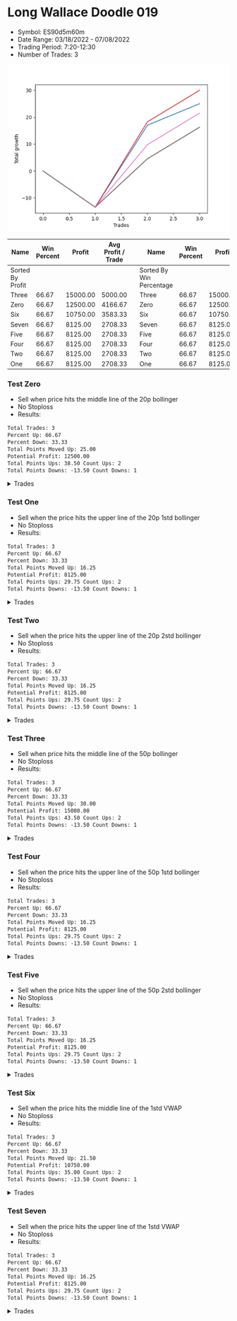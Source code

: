# Long Wallace Doodle 019 
- Symbol: ES90d5m60m
- Date Range: 03/18/2022 - 07/08/2022
- Trading Period: 7:20-12:30
- Number of Trades: 3

![Plot](LongWallace_019ES90d5m60m.png)

| Name | Win Percent | Profit | Avg Profit / Trade |     | Name | Win Percent | Profit | Avg Profit / Trade |
| ---- | ----------- | ------ | ------------------ | --- | ---- | ----------- | ------ | ------------------ |
| Sorted By <br> Profit | | | | | Sorted By <br> Win Percentage ||||
| Three | 66.67 | 15000.00 | 5000.00 |     | Three | 66.67 | 15000.00 | 5000.00 |
| Zero | 66.67 | 12500.00 | 4166.67 |     | Zero | 66.67 | 12500.00 | 4166.67 |
| Six | 66.67 | 10750.00 | 3583.33 |     | Six | 66.67 | 10750.00 | 3583.33 |
| Seven | 66.67 | 8125.00 | 2708.33 |     | Seven | 66.67 | 8125.00 | 2708.33 |
| Five | 66.67 | 8125.00 | 2708.33 |     | Five | 66.67 | 8125.00 | 2708.33 |
| Four | 66.67 | 8125.00 | 2708.33 |     | Four | 66.67 | 8125.00 | 2708.33 |
| Two | 66.67 | 8125.00 | 2708.33 |     | Two | 66.67 | 8125.00 | 2708.33 |
| One | 66.67 | 8125.00 | 2708.33 |     | One | 66.67 | 8125.00 | 2708.33 |

### Test Zero
* Sell when price hits the middle line of the 20p bollinger
* No Stoploss
* Results:
```
Total Trades: 3
Percent Up: 66.67
Percent Down: 33.33
Total Points Moved Up: 25.00
Potential Profit: 12500.00
Total Points Ups: 38.50 Count Ups: 2
Total Points Downs: -13.50 Count Downs: 1
```

<details><summary>Trades</summary>

<code>In: 2022-04-18 08:25:00		Out: 2022-04-18 09:25:55		Total Position Time: 60:55		Total Move Up: -13.50		Total to Date: -13.50</code> <br />
<code>In: 2022-05-12 09:00:00		Out: 2022-05-12 09:33:10		Total Position Time: 33:10		Total Move Up: 30.50		Total to Date: 17.00</code> <br />
<code>In: 2022-05-25 09:35:00		Out: 2022-05-25 10:18:30		Total Position Time: 43:30		Total Move Up: 8.00		Total to Date: 25.00</code> <br />


</details>

### Test One
* Sell when the price hits the upper line of the 20p 1std bollinger
* No Stoploss
* Results:
```
Total Trades: 3
Percent Up: 66.67
Percent Down: 33.33
Total Points Moved Up: 16.25
Potential Profit: 8125.00
Total Points Ups: 29.75 Count Ups: 2
Total Points Downs: -13.50 Count Downs: 1
```

<details><summary>Trades</summary>

<code>In: 2022-04-18 08:25:00		Out: 2022-04-18 09:25:55		Total Position Time: 60:55		Total Move Up: -13.50		Total to Date: -13.50</code> <br />
<code>In: 2022-05-12 09:00:00		Out: 2022-05-12 10:00:55		Total Position Time: 60:55		Total Move Up: 18.00		Total to Date: 4.50</code> <br />
<code>In: 2022-05-25 09:35:00		Out: 2022-05-25 10:35:55		Total Position Time: 60:55		Total Move Up: 11.75		Total to Date: 16.25</code> <br />


</details>

### Test Two
* Sell when the price hits the upper line of the 20p 2std bollinger
* No Stoploss
* Results:
```
Total Trades: 3
Percent Up: 66.67
Percent Down: 33.33
Total Points Moved Up: 16.25
Potential Profit: 8125.00
Total Points Ups: 29.75 Count Ups: 2
Total Points Downs: -13.50 Count Downs: 1
```

<details><summary>Trades</summary>

<code>In: 2022-04-18 08:25:00		Out: 2022-04-18 09:25:55		Total Position Time: 60:55		Total Move Up: -13.50		Total to Date: -13.50</code> <br />
<code>In: 2022-05-12 09:00:00		Out: 2022-05-12 10:00:55		Total Position Time: 60:55		Total Move Up: 18.00		Total to Date: 4.50</code> <br />
<code>In: 2022-05-25 09:35:00		Out: 2022-05-25 10:35:55		Total Position Time: 60:55		Total Move Up: 11.75		Total to Date: 16.25</code> <br />


</details>

### Test Three
* Sell when price hits the middle line of the 50p bollinger
* No Stoploss
* Results:
```
Total Trades: 3
Percent Up: 66.67
Percent Down: 33.33
Total Points Moved Up: 30.00
Potential Profit: 15000.00
Total Points Ups: 43.50 Count Ups: 2
Total Points Downs: -13.50 Count Downs: 1
```

<details><summary>Trades</summary>

<code>In: 2022-04-18 08:25:00		Out: 2022-04-18 09:25:55		Total Position Time: 60:55		Total Move Up: -13.50		Total to Date: -13.50</code> <br />
<code>In: 2022-05-12 09:00:00		Out: 2022-05-12 09:35:15		Total Position Time: 35:15		Total Move Up: 31.75		Total to Date: 18.25</code> <br />
<code>In: 2022-05-25 09:35:00		Out: 2022-05-25 10:35:55		Total Position Time: 60:55		Total Move Up: 11.75		Total to Date: 30.00</code> <br />


</details>

### Test Four
* Sell when the price hits the upper line of the 50p 1std bollinger
* No Stoploss
* Results:
```
Total Trades: 3
Percent Up: 66.67
Percent Down: 33.33
Total Points Moved Up: 16.25
Potential Profit: 8125.00
Total Points Ups: 29.75 Count Ups: 2
Total Points Downs: -13.50 Count Downs: 1
```

<details><summary>Trades</summary>

<code>In: 2022-04-18 08:25:00		Out: 2022-04-18 09:25:55		Total Position Time: 60:55		Total Move Up: -13.50		Total to Date: -13.50</code> <br />
<code>In: 2022-05-12 09:00:00		Out: 2022-05-12 10:00:55		Total Position Time: 60:55		Total Move Up: 18.00		Total to Date: 4.50</code> <br />
<code>In: 2022-05-25 09:35:00		Out: 2022-05-25 10:35:55		Total Position Time: 60:55		Total Move Up: 11.75		Total to Date: 16.25</code> <br />


</details>

### Test Five
* Sell when the price hits the upper line of the 50p 2std bollinger
* No Stoploss
* Results:
```
Total Trades: 3
Percent Up: 66.67
Percent Down: 33.33
Total Points Moved Up: 16.25
Potential Profit: 8125.00
Total Points Ups: 29.75 Count Ups: 2
Total Points Downs: -13.50 Count Downs: 1
```

<details><summary>Trades</summary>

<code>In: 2022-04-18 08:25:00		Out: 2022-04-18 09:25:55		Total Position Time: 60:55		Total Move Up: -13.50		Total to Date: -13.50</code> <br />
<code>In: 2022-05-12 09:00:00		Out: 2022-05-12 10:00:55		Total Position Time: 60:55		Total Move Up: 18.00		Total to Date: 4.50</code> <br />
<code>In: 2022-05-25 09:35:00		Out: 2022-05-25 10:35:55		Total Position Time: 60:55		Total Move Up: 11.75		Total to Date: 16.25</code> <br />


</details>

### Test Six
* Sell when the price hits the middle line of the 1std VWAP
* No Stoploss
* Results:
```
Total Trades: 3
Percent Up: 66.67
Percent Down: 33.33
Total Points Moved Up: 21.50
Potential Profit: 10750.00
Total Points Ups: 35.00 Count Ups: 2
Total Points Downs: -13.50 Count Downs: 1
```

<details><summary>Trades</summary>

<code>In: 2022-04-18 08:25:00		Out: 2022-04-18 09:25:55		Total Position Time: 60:55		Total Move Up: -13.50		Total to Date: -13.50</code> <br />
<code>In: 2022-05-12 09:00:00		Out: 2022-05-12 09:31:15		Total Position Time: 31:15		Total Move Up: 23.25		Total to Date: 9.75</code> <br />
<code>In: 2022-05-25 09:35:00		Out: 2022-05-25 10:35:55		Total Position Time: 60:55		Total Move Up: 11.75		Total to Date: 21.50</code> <br />


</details>

### Test Seven
* Sell when the price hits the upper line of the 1std VWAP
* No Stoploss
* Results:
```
Total Trades: 3
Percent Up: 66.67
Percent Down: 33.33
Total Points Moved Up: 16.25
Potential Profit: 8125.00
Total Points Ups: 29.75 Count Ups: 2
Total Points Downs: -13.50 Count Downs: 1
```

<details><summary>Trades</summary>

<code>In: 2022-04-18 08:25:00		Out: 2022-04-18 09:25:55		Total Position Time: 60:55		Total Move Up: -13.50		Total to Date: -13.50</code> <br />
<code>In: 2022-05-12 09:00:00		Out: 2022-05-12 10:00:55		Total Position Time: 60:55		Total Move Up: 18.00		Total to Date: 4.50</code> <br />
<code>In: 2022-05-25 09:35:00		Out: 2022-05-25 10:35:55		Total Position Time: 60:55		Total Move Up: 11.75		Total to Date: 16.25</code> <br />


</details>